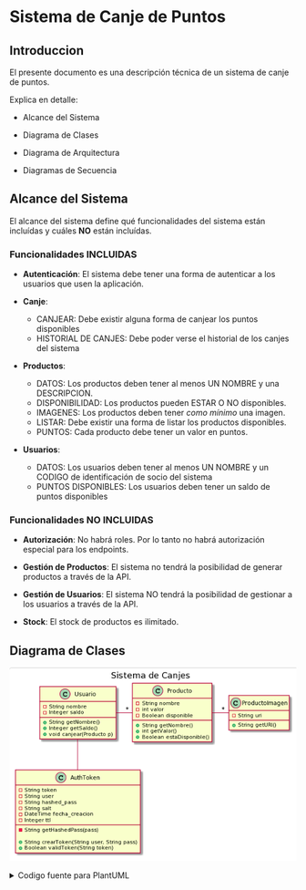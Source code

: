 # Sistema de Canje de Puntos

## Introduccion

El presente documento es una descripción técnica de un sistema de canje de puntos.

Explica en detalle:

- Alcance del Sistema

- Diagrama de Clases

- Diagrama de Arquitectura

- Diagramas de Secuencia

## Alcance del Sistema

El alcance del sistema define qué funcionalidades del sistema están incluídas y cuáles **NO** están incluídas.

### Funcionalidades INCLUIDAS

- **Autenticación**: El sistema debe tener una forma de autenticar a los usuarios que usen la aplicación.

- **Canje**:
  - CANJEAR: Debe existir alguna forma de canjear los puntos disponibles
  - HISTORIAL DE CANJES: Debe poder verse el historial de los canjes del sistema

- **Productos**:
  - DATOS: Los productos deben tener al menos UN NOMBRE y una DESCRIPCION.
  - DISPONIBILIDAD: Los productos pueden ESTAR O NO disponibles.
  - IMAGENES: Los productos deben tener _como mínimo_ una imagen.
  - LISTAR: Debe existir una forma de listar los productos disponibles.
  - PUNTOS: Cada producto debe tener un valor en puntos.
  
- **Usuarios**:
  - DATOS: Los usuarios deben tener al menos UN NOMBRE y un CODIGO de identificación de socio del sistema
  - PUNTOS DISPONIBLES: Los usuarios deben tener un saldo de puntos disponibles

### Funcionalidades **NO** INCLUIDAS

- **Autorización**: No habrá roles. Por lo tanto no habrá autorización especial para los endpoints.

- **Gestión de Productos**: El sistema no tendrá la posibilidad de generar productos a través de la API.

- **Gestión de Usuarios**: El sistema NO tendrá la posibilidad de gestionar a los usuarios a través de la API.

- **Stock**: El stock de productos es ilimitado.

## Diagrama de Clases

![Diagrama de Clases](./diagrama_de_clases.png)

<details>
  <summary>Codigo fuente para PlantUML</summary>
```
@startuml

title Sistema de Canjes

class Usuario {
  -String nombre
  -Integer saldo
  +String getNombre()
  +Integer getSaldo()
  +void canjear(Producto p)
}

class Producto {
  -String nombre
  -int valor
  -Boolean disponible
  +String getNombre()
  +int getValor()
  +Boolean estaDisponible()
}

class ProductoImagen {
  -String uri
  +String getURI()
}

class AuthToken {
  -String token
  -String user
  -String hashed_pass
  -String salt
  -DateTime fecha_creacion
  -Integer ttl
  -String getHashedPass(pass)
  
  +String crearToken(String user, String pass)
  +Boolean validToken(String token)
}

Usuario -right- "*" Producto
Producto -right- "*" ProductoImagen
Usuario -down- AuthToken

@enduml
```
</details>


## Diagrama de Base de Datos

## Diagrama de Secuencia
